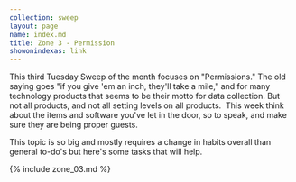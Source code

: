 ```yaml
---
collection: sweep
layout: page
name: index.md
title: Zone 3 - Permission
showonindexas: link
---
```


This third Tuesday Sweep of the month focuses on "Permissions." The old saying goes "if you give 'em an inch, they'll take a mile," and for many technology products that seems to be their motto for data collection. But not all products, and not all setting levels on all products.  This week think about the items and software you've let in the door, so to speak, and make sure they are being proper guests.

This topic is so big and mostly requires a change in habits overall than general to-do's but here's some tasks that will help. 

{% include zone_03.md %}
